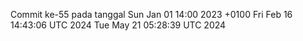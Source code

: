 Commit ke-55 pada tanggal Sun Jan 01 14:00 2023 +0100
Fri Feb 16 14:43:06 UTC 2024
Tue May 21 05:28:39 UTC 2024
